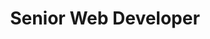 ---
title: Senior Web Developer
org: Turbine
startDate: "2013-12"
endDate: "2014-01"
location: Needham, MA
type: contract
remote: false
description: A WB Games company. Built landing pages to facilitate sign-ups for Infinite Crisis, a MOBA-style video game featuring DC Comics characters.
roles: [
  'Front-end Development',
]
tech: [
  'HTML5',
  'CSS3',
  'Sass',
  'Responsive Design',
  'SVN',
  'Git',
  'Perforce',
]
tools: [
  'Twitter Bootstrap',
  'Photoshop',
]
---
